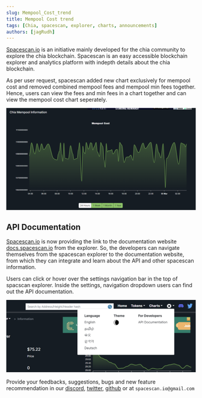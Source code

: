```yaml
---
slug: Mempool_Cost_trend
title: Mempool Cost trend
tags: [Chia, spacescan, explorer, charts, announcements]
authors: [jagRudh]
---
```


[Spacescan.io](https://www.spacescan.io/) is an initiative mainly developed for the chia community to explore the chia blockchain. Spacescan is an easy accessible blockchain explorer and analytics platform with indepth details about the chia blockchain.

As per user request, spacescan added new chart exclusively for mempool cost and removed combined mempool fees and mempool min fees together. 
Hence, users can view the fees and min fees in a chart together and can view the mempool cost chart seperately. 

![Chiatothemoon Plushie](./mempoolchart.png)

## API Documentation

[Spacescan.io](https://www.spacescan.io/) is now providing the link to the documentation website [docs.spacescan.io](https://docs.spacescan.io/) from the explorer. So, the developers can navigate themselves from the spacescan explorer to the documentation website, from which they can integrate and learn about the API and other spacescan information.

Users can click or hover over the settings navigation bar in the top of spacscan explorer. Inside the settings, navigation dropdown users can find out the API documentation. 

![dropdown Pics](./navBar.png)

Provide your feedbacks, suggestions, bugs and new feature recommendation in our [discord](https://discord.com/invite/Bb4sj3Bg9P), [twitter](https://twitter.com/spacescan_io), [github](https://github.com/spacescan-io/web/issues) or at `spacescan.io@gmail.com` 
